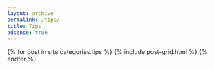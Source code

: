 ```yaml
---
layout: archive
permalink: /tips/
title: Tips
adsense: true
---
```


<div class="tiles">
{% for post in site.categories.tips %}
	{% include post-grid.html %}
{% endfor %}
</div><!-- /.tiles -->
